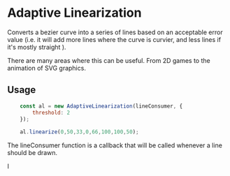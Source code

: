 Adaptive Linearization
======================

Converts a bezier curve into a series of lines based on an acceptable error value (i.e. it will add more lines where the curve is curvier, and less lines if it's mostly straight ).

There are many areas where this can be useful. From 2D games to the animation of SVG graphics.

Usage
-----

```js
    const al = new AdaptiveLinearization(lineConsumer, {
        threshold: 2
    });
    
    al.linearize(0,50,33,0,66,100,100,50);

``` 

The lineConsumer function is a callback that will be called whenever a line should be drawn.

I

